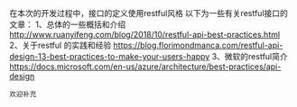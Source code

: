 在本次的开发过程中，接口的定义使用restful风格
以下为一些有关restful接口的文章：
    1、总体的一些概括和介绍 http://www.ruanyifeng.com/blog/2018/10/restful-api-best-practices.html
    2、关于restful 的实践和经验 https://blog.florimondmanca.com/restful-api-design-13-best-practices-to-make-your-users-happy
    3、微软的restful简介 https://docs.microsoft.com/en-us/azure/architecture/best-practices/api-design
    
    欢迎补充
